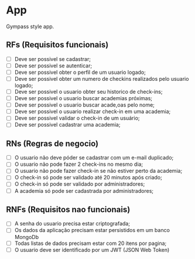# App

Gympass style app.

## RFs (Requisitos funcionais)

-  [ ] Deve ser possivel se cadastrar;
-  [ ] Deve ser possivel se autenticar;
-  [ ] Deve ser possivel obter o perfil de um usuario logado;
-  [ ] Deve ser possivel obter um numero de checkins realizados pelo usuario logado;
-  [ ] Deve ser possivel o usuario obter seu historico de check-ins;
-  [ ] Deve ser possivel o usuario buscar academias próximas;
-  [ ] Deve ser possivel o usuario buscar acade,oas pelo nome;
-  [ ] Deve ser possivel o usuario realizar check-in em uma academia;
-  [ ] Deve ser possivel validar o check-in de um usuário;
-  [ ] Deve ser possivel cadastrar uma academia;

## RNs (Regras de negocio)

-  [ ] O usuario não deve póder se cadastrar com um e-mail duplicado;
-  [ ] O usuario não pode fazer 2 check-ins no mesmo dia;
-  [ ] O usuario não pode fazer check-in se não estiver perto da academia;
-  [ ] O check-in só pode ser validado até 20 minutos após criado;
-  [ ] O check-in só pode ser validado por administradores;
-  [ ] A academia só pode ser cadastrada por administradores;

## RNFs (Requisitos nao funcionais)

-  [ ] A senha do usuario precisa estar criptografada;
-  [ ] Os dados da aplicação precisam estar persistidos em um banco MongoDb
-  [ ] Todas listas de dados precisam estar com 20 itens por pagina;
-  [ ] O usuario deve ser identificado por um JWT (JSON Web Token)
